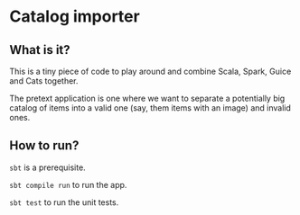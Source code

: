 # Catalog importer

## What is it?

This is a tiny piece of code to play around and combine Scala, Spark, Guice and Cats together.

The pretext application is one where we want to separate a potentially big catalog of items into a valid one (say, them items with an image) and invalid ones.

## How to run?

`sbt` is a prerequisite.

`sbt compile run` to run the app.

`sbt test` to run the unit tests.
